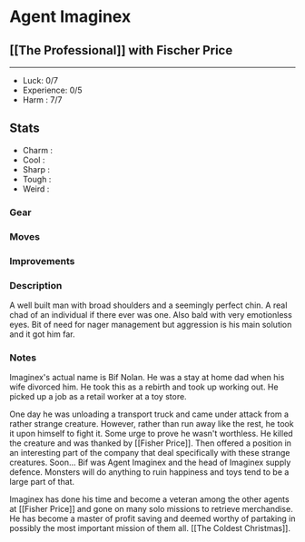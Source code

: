 # Agent Imaginex
## [[The Professional]] with Fischer Price
---
 - Luck: 0/7
 - Experience: 0/5
 - Harm : 7/7

## Stats
- Charm : 
- Cool :
- Sharp :
- Tough :
- Weird :
 
### Gear

### Moves

### Improvements

### Description
A well built man with broad shoulders and a seemingly perfect chin. A real chad of an individual if there ever was one. Also bald with very emotionless eyes. Bit of need for nager management but aggression is his main solution and it got him far.
### Notes
Imaginex's actual name is Bif Nolan. He was a stay at home dad when his wife divorced him. He took this as a rebirth and took up working out. He picked up a job as a retail worker at a toy store. 

One day he was unloading a transport truck and came under attack from a rather strange creature. However, rather than run away like the rest, he took it upon himself to fight it. Some urge to prove he wasn't worthless. He killed the creature and was thanked by [[Fisher Price]]. Then offered a position in an interesting part of the company that deal specifically with these strange creatures. Soon... Bif was Agent Imaginex and the head of Imaginex supply defence. Monsters will do anything to ruin happiness and toys tend to be a large part of that. 

Imaginex has done his time and become a veteran among the other agents at [[Fisher Price]] and gone on many solo missions to retrieve merchandise. He has become a master of profit saving and deemed worthy of partaking in possibly the most important mission of them all. [[The Coldest Christmas]].
  